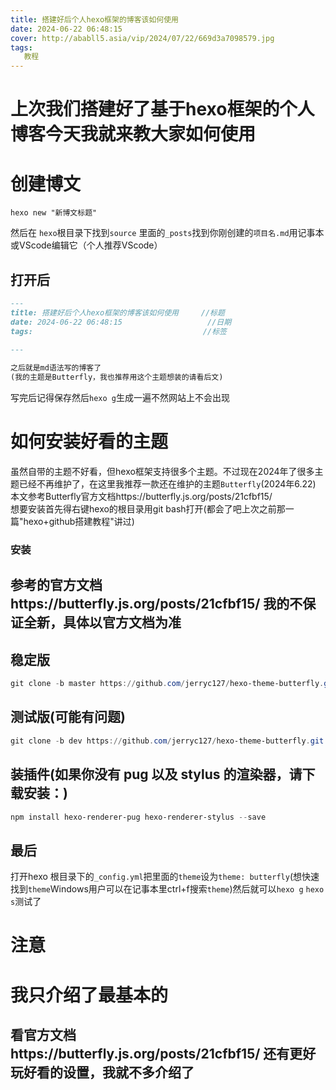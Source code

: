 ```yaml
---
title: 搭建好后个人hexo框架的博客该如何使用
date: 2024-06-22 06:48:15
cover: http://ababll5.asia/vip/2024/07/22/669d3a7098579.jpg
tags:
   教程
---
```


上次我们搭建好了基于hexo框架的个人博客今天我就来教大家如何使用
=

# 创建博文
```
hexo new "新博文标题"
```
然后在
`hexo`根目录下找到`source` 里面的`_posts`找到你刚创建的`项目名.md`用记事本或VScode编辑它（个人推荐VScode）  

打开后
-

```md
---
title: 搭建好后个人hexo框架的博客该如何使用     //标题
date: 2024-06-22 06:48:15                   //日期
tags:                                      //标签
   
---

之后就是md语法写的博客了
(我的主题是Butterfly，我也推荐用这个主题想装的请看后文)
```
写完后记得保存然后`hexo g`生成一遍不然网站上不会出现

# 如何安装好看的主题

虽然自带的主题不好看，但hexo框架支持很多个主题。不过现在2024年了很多主题已经不再维护了，在这里我推荐一款还在维护的主题`Butterfly`(2024年6.22)
本文参考Butterfly官方文档https://butterfly.js.org/posts/21cfbf15/  
想要安装首先得右键hexo的根目录用git bash打开(都会了吧上次之前那一篇"hexo+github搭建教程"讲过)

### 安装
参考的官方文档https://butterfly.js.org/posts/21cfbf15/    我的不保证全新，具体以官方文档为准  
-

稳定版
-
```powershell
git clone -b master https://github.com/jerryc127/hexo-theme-butterfly.git themes/butterfly
```
测试版(可能有问题)
-
```powershell
git clone -b dev https://github.com/jerryc127/hexo-theme-butterfly.git themes/butterfly
```
装插件(如果你没有 pug 以及 stylus 的渲染器，请下载安装：)
-
```powershell
npm install hexo-renderer-pug hexo-renderer-stylus --save
```
最后
-
打开hexo 根目录下的`_config.yml`把里面的`theme`设为`theme: butterfly`(想快速找到`theme`Windows用户可以在记事本里ctrl+f搜索`theme`)然后就可以`hexo g` `hexo s`测试了

# 注意
我只介绍了最基本的  
=
看官方文档https://butterfly.js.org/posts/21cfbf15/  还有更好玩好看的设置，我就不多介绍了
-